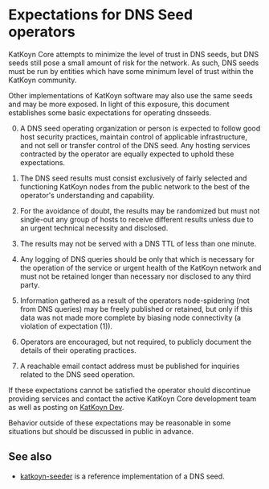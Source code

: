 Expectations for DNS Seed operators
====================================

KatKoyn Core attempts to minimize the level of trust in DNS seeds,
but DNS seeds still pose a small amount of risk for the network.
As such, DNS seeds must be run by entities which have some minimum
level of trust within the KatKoyn community.

Other implementations of KatKoyn software may also use the same
seeds and may be more exposed. In light of this exposure, this
document establishes some basic expectations for operating dnsseeds.

0. A DNS seed operating organization or person is expected to follow good
host security practices, maintain control of applicable infrastructure,
and not sell or transfer control of the DNS seed. Any hosting services
contracted by the operator are equally expected to uphold these expectations.

1. The DNS seed results must consist exclusively of fairly selected and
functioning KatKoyn nodes from the public network to the best of the
operator's understanding and capability.

2. For the avoidance of doubt, the results may be randomized but must not
single-out any group of hosts to receive different results unless due to an
urgent technical necessity and disclosed.

3. The results may not be served with a DNS TTL of less than one minute.

4. Any logging of DNS queries should be only that which is necessary
for the operation of the service or urgent health of the KatKoyn
network and must not be retained longer than necessary nor disclosed
to any third party.

5. Information gathered as a result of the operators node-spidering
(not from DNS queries) may be freely published or retained, but only
if this data was not made more complete by biasing node connectivity
(a violation of expectation (1)).

6. Operators are encouraged, but not required, to publicly document the
details of their operating practices.

7. A reachable email contact address must be published for inquiries
related to the DNS seed operation.

If these expectations cannot be satisfied the operator should
discontinue providing services and contact the active KatKoyn
Core development team as well as posting on
[KatKoyn Dev](https://reddit.com/r/katkoyndev).

Behavior outside of these expectations may be reasonable in some
situations but should be discussed in public in advance.

See also
----------
- [katkoyn-seeder](https://github.com/langerhans/katkoyn-seeder) is a reference implementation of a DNS seed.
